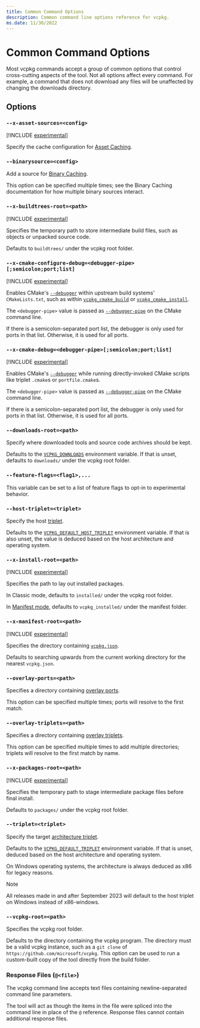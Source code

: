 ```yaml
---
title: Common Command Options
description: Common command line options reference for vcpkg.
ms.date: 11/30/2022
---
```

# Common Command Options

Most vcpkg commands accept a group of common options that control cross-cutting aspects of the tool. Not all options affect every command. For example, a command that does not download any files will be unaffected by changing the downloads directory.

## Options

### <a name="asset-sources"></a> `--x-asset-sources=<config>`

[!INCLUDE [experimental](../../includes/experimental.md)]

Specify the cache configuration for [Asset Caching](../users/assetcaching.md).

### <a name="binarysource"></a> `--binarysource=<config>`

Add a source for [Binary Caching](../users/binarycaching.md).

This option can be specified multiple times; see the Binary Caching documentation for how multiple binary sources interact.

### <a name="buildtrees-root"></a> `--x-buildtrees-root=<path>`

[!INCLUDE [experimental](../../includes/experimental.md)]

Specifies the temporary path to store intermediate build files, such as objects or unpacked source code.

Defaults to `buildtrees/` under the vcpkg root folder.

### <a name="cmake-configure-debug"></a> `--x-cmake-configure-debug=<debugger-pipe>[;semicolon;port;list]`

[!INCLUDE [experimental](../../includes/experimental.md)]

Enables CMake's [`--debugger`](https://cmake.org/cmake/help/latest/manual/cmake.1.html#cmdoption-cmake-debugger)
within upstream build systems' `CMakeLists.txt`, such as within
[`vcpkg_cmake_build`](../maintainers/functions/vcpkg_cmake_build) or
[`vcpkg_cmake_install`](../maintainers/functions/vcpkg_cmake_install).

The `<debugger-pipe>` value is passed as
[`--debugger-pipe`](https://cmake.org/cmake/help/latest/manual/cmake.1.html#cmdoption-cmake-debugger-pipe) on the CMake
command line.

If there is a semicolon-separated port list, the debugger is only used for ports in that list. Otherwise, it is used
for all ports.

### <a name="cmake-debug"></a> `--x-cmake-debug=<debugger-pipe>[;semicolon;port;list]`

[!INCLUDE [experimental](../../includes/experimental.md)]

Enables CMake's [`--debugger`](https://cmake.org/cmake/help/latest/manual/cmake.1.html#cmdoption-cmake-debugger) while
running directly-invoked CMake scripts like triplet `.cmake`s or `portfile.cmake`s.

The `<debugger-pipe>` value is passed as
[`--debugger-pipe`](https://cmake.org/cmake/help/latest/manual/cmake.1.html#cmdoption-cmake-debugger-pipe) on the CMake
command line.

If there is a semicolon-separated port list, the debugger is only used for ports in that list. Otherwise, it is used
for all ports.

### <a name="downloads-root"></a> `--downloads-root=<path>`

Specify where downloaded tools and source code archives should be kept.

Defaults to the [`VCPKG_DOWNLOADS`](../users/config-environment.md#vcpkg_downloads) environment variable. If that is unset, defaults to `downloads/` under the vcpkg root folder.

### <a name="feature-flags"></a> `--feature-flags=<flag1>,...`

This variable can be set to a list of feature flags to opt-in to experimental behavior.

### <a name="host-triplet"></a> `--host-triplet=<triplet>`

Specify the host [triplet](../users/triplets.md).

Defaults to the [`VCPKG_DEFAULT_HOST_TRIPLET`](../users/config-environment.md#vcpkg_default_host_triplet) environment variable. If that is also unset, the value is deduced based on the host architecture and operating system.

### <a name="install-root"></a> `--x-install-root=<path>`

[!INCLUDE [experimental](../../includes/experimental.md)]

Specifies the path to lay out installed packages.

In Classic mode, defaults to `installed/` under the vcpkg root folder.

In [Manifest mode](../users/manifests.md), defaults to `vcpkg_installed/` under the manifest folder.

### <a name="manifest-root"></a> `--x-manifest-root=<path>`

[!INCLUDE [experimental](../../includes/experimental.md)]

Specifies the directory containing [`vcpkg.json`](../users/manifests.md).

Defaults to searching upwards from the current working directory for the nearest `vcpkg.json`.

### <a name="overlay-ports"></a> `--overlay-ports=<path>`

Specifies a directory containing [overlay ports](../users/registries.md#overlays).

This option can be specified multiple times; ports will resolve to the first match.

### <a name="overlay-triplets"></a> `--overlay-triplets=<path>`

Specifies a directory containing [overlay triplets](../users/triplets.md#adding-or-replacing-triplets).

This option can be specified multiple times to add multiple directories; triplets will resolve to the first match by name.

### <a name="packages-root"></a> `--x-packages-root=<path>`

[!INCLUDE [experimental](../../includes/experimental.md)]

Specifies the temporary path to stage intermediate package files before final install.

Defaults to `packages/` under the vcpkg root folder.

### <a name="triplet"></a> `--triplet=<triplet>`

Specify the target [architecture triplet](../users/triplets.md).

Defaults to the [`VCPKG_DEFAULT_TRIPLET`](../users/config-environment.md#vcpkg_default_triplet) environment variable. If that is unset, deduced based on the host architecture and operating system.

On Windows operating systems, the architecture is always deduced as x86 for legacy reasons.

> [!NOTE]
> All releases made in and after September 2023 will default to the host triplet on Windows instead of x86-windows.

### <a name="vcpkg-root"></a> `--vcpkg-root=<path>`

Specifies the vcpkg root folder.

Defaults to the directory containing the vcpkg program. The directory must be a valid vcpkg instance, such as a `git clone` of `https://github.com/microsoft/vcpkg`. This option can be used to run a custom-built copy of the tool directly from the build folder.

### Response Files (`@<file>`)

The vcpkg command line accepts text files containing newline-separated command line parameters.

The tool will act as though the items in the file were spliced into the command line in place of the `@` reference. Response files cannot contain additional response files.
